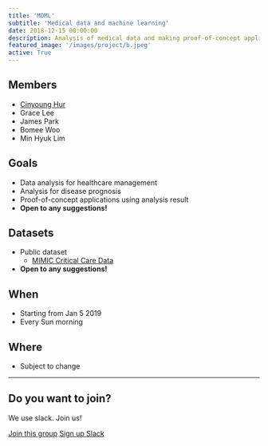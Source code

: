 ```yaml
---
title: 'MDML'
subtitle: 'Medical data and machine learning'
date: 2018-12-15 00:00:00
description: Analysis of medical data and making proof-of-concept applications
featured_image: '/images/project/b.jpeg'
active: True
---
```


## Members

* [Cinyoung Hur](https://www.github.com/hurcy)
* Grace Lee
* James Park
* Bomee Woo
* Min Hyuk Lim

## Goals

* Data analysis for healthcare management
* Analysis for disease prognosis
* Proof-of-concept applications using analysis result
* **Open to any suggestions!**

## Datasets

* Public dataset
  * [MIMIC Critical Care Data](https://mimic.physionet.org/)
* **Open to any suggestions!**

## When
* Starting from Jan 5 2019
* Every Sun morning

## Where
* Subject to change

---

## Do you want to join?

We use slack. Join us!

<a href="https://seoulai.slack.com/messages/CEM2RUP43" class="button button--large">Join this group</a>
<a href="https://seoulai.herokuapp.com/" class="button button--large">Sign up Slack</a>
